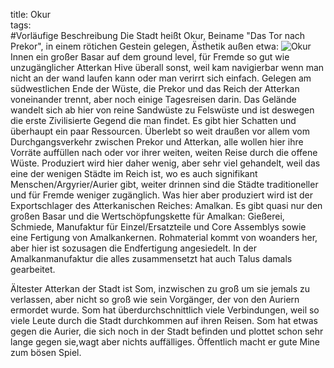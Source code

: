 title: Okur  
tags:   
#Vorläufige Beschreibung
Die Stadt heißt Okur, Beiname "Das Tor nach Prekor", in einem rötichen Gestein gelegen, Ästhetik außen etwa:
![Okur](https://i.pinimg.com/originals/3a/d6/b7/3ad6b71eef7c38cd09617de6a88c3c2e.jpg)
Innen ein großer Basar auf dem ground level, für Fremde so gut wie unzugänglicher Atterkan Hive überall sonst, weil kam navigierbar wenn man nicht an der wand laufen kann oder man verirrt sich einfach.
Gelegen am südwestlichen Ende der Wüste, die Prekor und das Reich der Atterkan voneinander trennt, aber noch einige Tagesreisen darin. Das Gelände wandelt sich ab hier von reine Sandwüste zu Felswüste und ist deswegen die erste Zivilisierte Gegend die man findet. Es gibt hier Schatten und überhaupt ein paar Ressourcen.
Überlebt so weit draußen vor allem vom Durchgangsverkehr zwischen Prekor und Atterkan, alle wollen hier ihre Vorräte auffüllen nach oder vor ihrer weiten, weiten Reise durch die offene Wüste. Produziert wird hier daher wenig, aber sehr viel gehandelt, weil das eine der wenigen Städte im Reich ist, wo es auch signifikant Menschen/Argyrier/Aurier gibt, weiter drinnen sind die Städte traditioneller und für Fremde weniger zugänglich. Was hier aber produziert wird ist der Exportschlager des Atterkanischen Reiches: Amalkan. Es gibt quasi nur den großen Basar und die Wertschöpfungskette für Amalkan: Gießerei, Schmiede, Manufaktur für Einzel/Ersatzteile und Core Assemblys sowie eine Fertigung von Amalkankernen. Rohmaterial kommt von woanders her, aber hier ist sozusagen die Endfertigung angesiedelt. In der Amalkanmanufaktur die alles zusammensetzt hat auch Talus damals gearbeitet.

Ältester Atterkan der Stadt ist Som, inzwischen zu groß um sie jemals zu verlassen, aber nicht so groß wie sein Vorgänger, der von den Auriern ermordet wurde. Som hat überdurchschnittlich viele Verbindungen, weil so viele Leute durch die Stadt durchkommen auf ihren Reisen. Som hat etwas gegen die Aurier, die sich noch in der Stadt befinden und plottet schon sehr lange gegen sie,wagt aber nichts auffälliges. Öffentlich macht er gute Mine zum bösen Spiel.